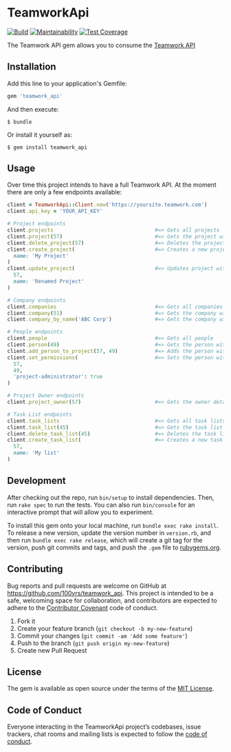 # TeamworkApi

[![Build](https://travis-ci.org/100yrs/teamwork_api.svg?branch=master)](https://travis-ci.org/100yrs/teamwork_api)
[![Maintainability](https://api.codeclimate.com/v1/badges/ad05d9af4c9a0d2cc4dd/maintainability)](https://codeclimate.com/github/100yrs/teamwork_api/maintainability)
[![Test Coverage](https://api.codeclimate.com/v1/badges/ad05d9af4c9a0d2cc4dd/test_coverage)](https://codeclimate.com/github/100yrs/teamwork_api/test_coverage)

The Teamwork API gem allows you to consume the [Teamwork API](https://developer.teamwork.com/)

## Installation

Add this line to your application's Gemfile:

```ruby
gem 'teamwork_api'
```

And then execute:

    $ bundle

Or install it yourself as:

    $ gem install teamwork_api

## Usage

Over time this project intends to have a full Teamwork API. At the moment there are only a
few endpoints available:

```ruby
client = TeamworkApi::Client.new('https://yoursite.teamwork.com')
client.api_key = 'YOUR_API_KEY'

# Project endpoints
client.projects                                 #=> Gets all projects
client.project(57)                              #=> Gets the project with id 57
client.delete_project(57)                       #=> Deletes the project with id 57
client.create_project(                          #=> Creates a new project
  name: 'My Project'
)
client.update_project(                          #=> Updates project with id 57
  57,
  name: 'Renamed Project'
)

# Company endpoints
client.companies                                #=> Gets all companies
client.company(51)                              #=> Gets the company with id 51
client.company_by_name('ABC Corp')              #=> Gets the company with name "ABC Corp"

# People endpoints
client.people                                   #=> Gets all people
client.person(49)                               #=> Gets the person with id 49
client.add_person_to_project(57, 49)            #=> Adds the person with id 49 to the project with id 57
client.set_permissions(                         #=> Sets the person with id 49 as an administrator of the project with id 57
  57,
  49,
  'project-administrator': true
)

# Project Owner endpoints
client.project_owner(57)                        #=> Gets the owner details for the project with id 57

# Task List endpoints
client.task_lists                               #=> Gets all task lists
client.task_list(45)                            #=> Gets the task list with id 45
client.delete_task_list(45)                     #=> Deletes the task list with id 45
client.create_task_list(                        #=> Creates a new task list for the project with id 57
  57,
  name: 'My list'
)
```

## Development

After checking out the repo, run `bin/setup` to install dependencies. Then, run `rake spec` to run the tests. You can also run `bin/console` for an interactive prompt that will allow you to experiment.

To install this gem onto your local machine, run `bundle exec rake install`. To release a new version, update the version number in `version.rb`, and then run `bundle exec rake release`, which will create a git tag for the version, push git commits and tags, and push the `.gem` file to [rubygems.org](https://rubygems.org).

## Contributing

Bug reports and pull requests are welcome on GitHub at https://github.com/100yrs/teamwork_api. This project is intended to be a safe, welcoming space for collaboration, and contributors are expected to adhere to the [Contributor Covenant](http://contributor-covenant.org) code of conduct.

1. Fork it
2. Create your feature branch (`git checkout -b my-new-feature`)
3. Commit your changes (`git commit -am 'Add some feature'`)
4. Push to the branch (`git push origin my-new-feature`)
5. Create new Pull Request

## License

The gem is available as open source under the terms of the [MIT License](https://opensource.org/licenses/MIT).

## Code of Conduct

Everyone interacting in the TeamworkApi project’s codebases, issue trackers, chat rooms and mailing lists is expected to follow the [code of conduct](https://github.com/100yrs/teamwork_api/blob/master/CODE_OF_CONDUCT.md).
